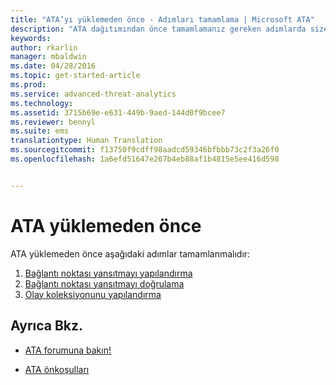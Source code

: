 ```yaml
---
title: "ATA’yı yüklemeden önce - Adımları tamamlama | Microsoft ATA"
description: "ATA dağıtımından önce tamamlamanız gereken adımlarda size yol gösterir."
keywords: 
author: rkarlin
manager: mbaldwin
ms.date: 04/28/2016
ms.topic: get-started-article
ms.prod: 
ms.service: advanced-threat-analytics
ms.technology: 
ms.assetid: 3715b69e-e631-449b-9aed-144d0f9bcee7
ms.reviewer: bennyl
ms.suite: ems
translationtype: Human Translation
ms.sourcegitcommit: f13750f9cdff98aadcd59346bfbbb73c2f3a26f0
ms.openlocfilehash: 1a6efd51647e267b4eb88af1b4815e5ee416d598


---
```


# ATA yüklemeden önce

ATA yüklemeden önce aşağıdaki adımlar tamamlanmalıdır:

1. [Bağlantı noktası yansıtmayı yapılandırma](configure-port-mirroring.md)
2. [Bağlantı noktası yansıtmayı doğrulama](validate-port-mirroring.md)
3. [Olay koleksiyonunu yapılandırma](configure-event-collection.md)



## Ayrıca Bkz.

- [ATA forumuna bakın!](https://social.technet.microsoft.com/Forums/security/home?forum=mata)

- [ATA önkoşulları](/advanced-threat-analytics/plan-design/ata-prerequisites)




<!--HONumber=Jul16_HO4-->


